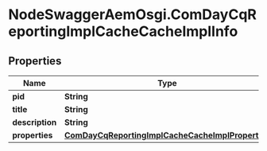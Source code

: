 # NodeSwaggerAemOsgi.ComDayCqReportingImplCacheCacheImplInfo

## Properties

Name | Type | Description | Notes
------------ | ------------- | ------------- | -------------
**pid** | **String** |  | [optional] 
**title** | **String** |  | [optional] 
**description** | **String** |  | [optional] 
**properties** | [**ComDayCqReportingImplCacheCacheImplProperties**](ComDayCqReportingImplCacheCacheImplProperties.md) |  | [optional] 


